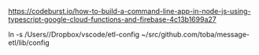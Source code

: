https://codeburst.io/how-to-build-a-command-line-app-in-node-js-using-typescript-google-cloud-functions-and-firebase-4c13b1699a27

ln -s /Users/<user>/Dropbox/vscode/etl-config ~/src/github.com/toba/message-etl/lib/config
